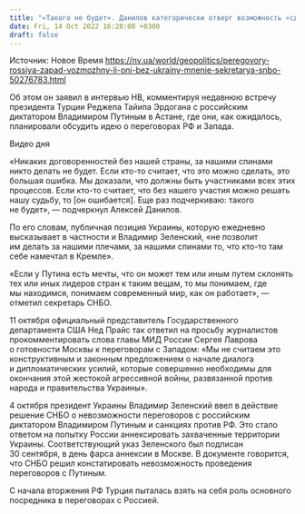 ```yaml
---
title: "«Такого не будет». Данилов категорически отверг возможность «сделки» между Западом и Путиным без участия Украины"
date: Fri, 14 Oct 2022 16:28:00 +0300
draft: false
---
```

Источник: Новое Время https://nv.ua/world/geopolitics/peregovory-rossiya-zapad-vozmozhny-li-oni-bez-ukrainy-mnenie-sekretarya-snbo-50276783.html


Об этом он заявил в интервью НВ, комментируя недавнюю встречу президента Турции Реджепа Тайипа Эрдогана с российским диктатором Владимиром Путиным в Астане, где они, как ожидалось, планировали обсудить идею о переговорах РФ и Запада.

 Видео дня   

«Никаких договоренностей без нашей страны, за нашими спинами никто делать не будет. Если кто-то считает, что это можно сделать, это большая ошибка. Мы доказали, что должны быть участниками всех этих процессов. Если кто-то считает, что без нашего участия можно решать нашу судьбу, то [он ошибается]. Еще раз подчеркиваю: такого не будет», — подчеркнул Алексей Данилов.

По его словам, публичная позиция Украины, которую ежедневно высказывает в частности и Владимир Зеленский, «не позволит им делать за нашими плечами, за нашими спинами то, что кто-то там себе намечтал в Кремле».

«Если у Путина есть мечты, что он может тем или иным путем склонять тех или иных лидеров стран к таким вещам, то мы понимаем, где мы находимся, понимаем современный мир, как он работает», — отметил секретарь СНБО.

11 октября официальный представитель Государственного департамента США Нед Прайс так ответил на просьбу журналистов прокомментировать слова главы МИД России Сергея Лаврова о готовности Москвы к переговорам с Западом: «Мы не считаем это конструктивным и законным предложением о начале диалога и дипломатических усилий, которые совершенно необходимы для окончания этой жестокой агрессивной войны, развязанной против народа и правительства Украины».

4 октября президент Украины Владимир Зеленский ввел в действие решение СНБО о невозможности переговоров с российским диктатором Владимиром Путиным и санкциях против РФ. Это стало ответом на попытку России аннексировать захваченные территории Украины. Соответствующий указ Зеленского был подписан 30 сентября, в день фарса аннексии в Москве. В документе говорится, что СНБО решил констатировать невозможность проведения переговоров с Путиным.

С начала вторжения РФ Турция пыталась взять на себя роль основного посредника в переговорах с Россией.

